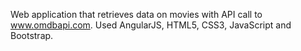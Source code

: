 Web application that retrieves data on movies with API call to www.omdbapi.com.
Used AngularJS, HTML5, CSS3, JavaScript and Bootstrap.
